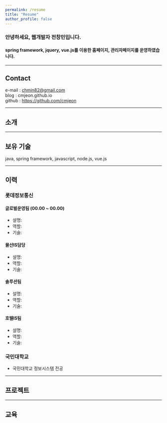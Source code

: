 ```yaml
---
permalink: /resume
title: "Resume"
author_profile: false
---
```


### 안녕하세요, 웹개발자 전창민입니다.
#### spring framework, jquery, vue.js를 이용한 홈페이지, 관리자페이지를 운영하였습니다.
---

## Contact
e-mail : chmin82@gmail.com   
blog : cmjeon.github.io   
github : https://github.com/cmjeon

---
## 소개


---
## 보유 기술
java, spring framework, javascript, node.js, vue.js 

---
## 이력
### 롯데정보통신
#### 글로벌운영팀 (00.00 ~ 00.00)
- 설명:
- 역할:
- 기술:

#### 물산IS담당
- 설명:
- 역할:
- 기술:

#### 솔루션팀
- 설명:
- 역할:
- 기술:

#### 호텔IS팀
- 설명:
- 역할:
- 기술:

### 국민대학교
- 국민대학교 정보시스템 전공

---
## 프로젝트

---
## 교육

